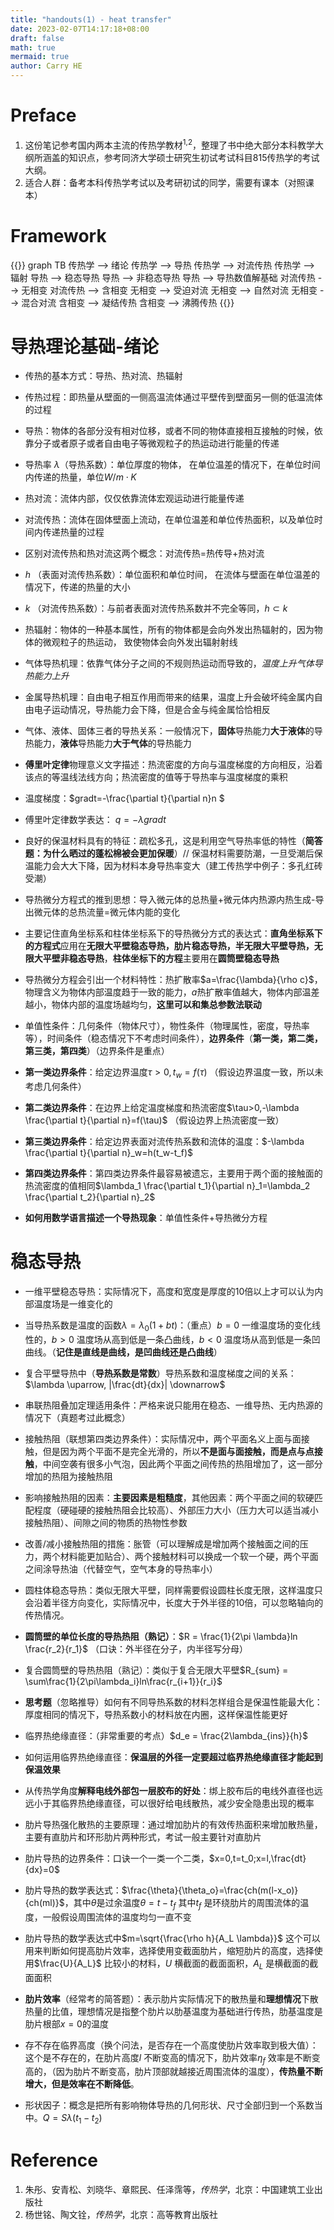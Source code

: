 ```yaml
---
title: "handouts(1) - heat transfer"
date: 2023-02-07T14:17:18+08:00
draft: false
math: true
mermaid: true
author: Carry HE
---
```


# Preface
1. 这份笔记参考国内两本主流的传热学教材<sup>1,2</sup>，整理了书中绝大部分本科教学大纲所涵盖的知识点，参考同济大学硕士研究生初试考试科目815传热学的考试大纲。
2. 适合人群：备考本科传热学考试以及考研初试的同学，需要有课本（对照课本）

# Framework
{{<mermaid>}}
graph TB
传热学 --> 绪论
传热学 --> 导热
传热学 --> 对流传热
传热学 --> 辐射
导热 --> 稳态导热
导热 --> 非稳态导热
导热 --> 导热数值解基础
对流传热 --> 无相变
对流传热 --> 含相变
无相变 --> 受迫对流
无相变 --> 自然对流
无相变 --> 混合对流
含相变 --> 凝结传热
含相变 --> 沸腾传热
{{</mermaid>}}
&nbsp;

# 导热理论基础-绪论
- 传热的基本方式：导热、热对流、热辐射
  
- 传热过程：即热量从壁面的一侧高温流体通过平壁传到壁面另一侧的低温流体的过程
  
- 导热：物体的各部分没有相对位移，或者不同的物体直接相互接触的时候，依靠分子或者原子或者自由电子等微观粒子的热运动进行能量的传递
  
- 导热率 $\lambda$（导热系数）：单位厚度的物体， 在单位温差的情况下，在单位时间内传递的热量，单位$W/m \cdot K$
- 热对流：流体内部，仅仅依靠流体宏观运动进行能量传递
  
- 对流传热：流体在固体壁面上流动，在单位温差和单位传热面积，以及单位时间内传递热量的过程
  
- 区别对流传热和热对流这两个概念：对流传热=热传导+热对流
  
- $h$ （表面对流传热系数）：单位面积和单位时间， 在流体与壁面在单位温差的情况下，传递的热量的大小
  
- $k$ （对流传热系数）：与前者表面对流传热系数并不完全等同，$h \subset k$
  
- 热辐射：物体的一种基本属性，所有的物体都是会向外发出热辐射的，因为物体的微观粒子的热运动， 致使物体会向外发出辐射射线
  
- 气体导热机理：依靠气体分子之间的不规则热运动而导致的，*温度上升气体导热能力上升*
  
- 金属导热机理：自由电子相互作用而带来的结果，温度上升会破坏纯金属内自由电子运动情况，导热能力会下降，但是合金与纯金属恰恰相反
  
- 气体、液体、固体三者的导热关系：一般情况下，**固体**导热能力**大于液体**的导热能力，**液体**导热能力**大于气体**的导热能力
  
- **傅里叶定律**物理意义文字描述：热流密度的方向与温度梯度的方向相反，沿着该点的等温线法线方向；热流密度的值等于导热率与温度梯度的乘积
  
- 温度梯度：$gradt=-\frac{\partial t}{\partial n}n $
  
- 傅里叶定律数学表达： $q=-\lambda gradt$
  
- 良好的保温材料具有的特征：疏松多孔，这是利用空气导热率低的特性（**简答题：为什么晒过的蓬松棉被会更加保暖**）// 保温材料需要防潮，一旦受潮后保温能力会大大下降，因为材料本身导热率变大（建工传热学中例子：多孔红砖受潮）
  
- 导热微分方程式的推到思想：导入微元体的总热量+微元体内热源内热生成-导出微元体的总热流量=微元体内能的变化
  
- 主要记住直角坐标系和柱体坐标系下的导热微分方式的表达式：**直角坐标系下的方程式**应用在**无限大平壁稳态导热，肋片稳态导热，半无限大平壁导热，无限大平壁非稳态导热**，**柱体坐标下的方程**主要用在**圆筒壁稳态导热**
  
- 导热微分方程会引出一个材料特性：热扩散率$a=\frac{\lambda}{\rho c}$，物理含义为物体内部温度趋于一致的能力，$a$热扩散率值越大，物体内部温差越小，物体内部的温度场越均匀，**这里可以和集总参数法联动**
  
- 单值性条件：几何条件（物体尺寸），物性条件（物理属性，密度，导热率等），时间条件（稳态情况下不考虑时间条件），**边界条件**（**第一类，第二类，第三类，第四类**）（边界条件是重点）
  
- **第一类边界条件**：给定边界温度$\tau>0,t_w=f(\tau)$ （假设边界温度一致，所以未考虑几何条件）
  
- **第二类边界条件**：在边界上给定温度梯度和热流密度$\tau>0,-\lambda \frac{\partial t}{\partial n}=f(\tau)$ （假设边界上热流密度一致）
  
- **第三类边界条件**：给定边界表面对流传热系数和流体的温度：$-\lambda \frac{\partial t}{\partial n}_w=h(t_w-t_f)$
  
- **第四类边界条件**：第四类边界条件最容易被遗忘，主要用于两个面的接触面的热流密度的值相同$\lambda_1 \frac{\partial t_1}{\partial n}_1=\lambda_2 \frac{\partial t_2}{\partial n}_2$
  
- **如何用数学语言描述一个导热现象**：单值性条件+导热微分方程

# 稳态导热
- 一维平壁稳态导热：实际情况下，高度和宽度是厚度的10倍以上才可以认为内部温度场是一维变化的
  
- 当导热系数是温度的函数$\lambda = \lambda_0 (1+bt)$：（重点）$b=0$ 一维温度场的变化线性的，$b>0$ 温度场从高到低是一条凸曲线，$b<0$ 温度场从高到低是一条凹曲线。（**记住是直线是曲线，是凹曲线还是凸曲线**）
  
- 复合平壁导热中（**导热系数是常数**）导热系数和温度梯度之间的关系：$\lambda \uparrow, |\frac{dt}{dx}| \downarrow$
  
- 串联热阻叠加定理适用条件：严格来说只能用在稳态、一维导热、无内热源的情况下（真题考过此概念）
  
- 接触热阻（联想第四类边界条件）：实际情况中，两个平面名义上面与面接触，但是因为两个平面不是完全光滑的，所以**不是面与面接触，而是点与点接触**，中间空袭有很多小气泡，因此两个平面之间传热的热阻增加了，这一部分增加的热阻为接触热阻
  
- 影响接触热阻的因素：**主要因素是粗糙度**，其他因素：两个平面之间的软硬匹配程度（硬碰硬的接触热阻会比较高）、外部压力大小（压力大可以适当减小接触热阻）、间隙之间的物质的热物性参数
  
- 改善/减小接触热阻的措施：胀管（可以理解成是增加两个接触面之间的压力，两个材料能更加贴合）、两个接触材料可以换成一个软一个硬，两个平面之间涂导热油（代替空气，空气本身的导热率小）
  
- 圆柱体稳态导热：类似无限大平壁，同样需要假设圆柱长度无限，这样温度只会沿着半径方向变化，实际情况中，长度大于外半径的10倍，可以忽略轴向的传热情况。
  
- **圆筒壁的单位长度的导热热阻（熟记）**：$R = \frac{1}{2\pi \lambda}ln \frac{r_2}{r_1}$ （口诀：外半径在分子，内半径写分母）
  
- 复合圆筒壁的导热热阻（熟记）：类似于复合无限大平壁$R_{sum} = \sum\frac{1}{2\pi\lambda_i}ln\frac{r_{i+1}}{r_i}$
  
- **思考题**（忽略推导）如何有不同导热系数的材料怎样组合是保温性能最大化：厚度相同的情况下，导热系数小的材料放在内圈，这样保温性能更好
  
- 临界热绝缘直径：（非常重要的考点）$d_e = \frac{2\lambda_{ins}}{h}$
  
- 如何运用临界热绝缘直径：**保温层的外径一定要超过临界热绝缘直径才能起到保温效果**
  
- 从传热学角度**解释电线外部包一层胶布的好处**：绑上胶布后的电线外直径也远远小于其临界热绝缘直径，可以很好给电线散热，减少安全隐患出现的概率
  
- 肋片导热强化散热的主要原理：通过增加肋片的有效传热面积来增加散热量，主要有直肋片和环形肋片两种形式，考试一般主要针对直肋片
  
- 肋片导热的边界条件：口诀一个一类一个二类，$x=0,t=t_0;x=l,\frac{dt}{dx}=0$
  
- 肋片导热的数学表达式：$\frac{\theta}{\theta_o}=\frac{ch(m(l-x_o)}{ch(ml)}$，其中$\theta$是过余温度$\theta=t-t_f$ 其中$t_f$ 是环绕肋片的周围流体的温度，一般假设周围流体的温度均匀一直不变
  
- 肋片导热的数学表达式中$m=\sqrt{\frac{\rho h}{A_L \lambda}}$ 这个可以用来判断如何提高肋片效率，选择使用变截面肋片，缩短肋片的高度，选择使用$\frac{U}{A_L}$ 比较小的材料，$U$ 横截面的截面面积，$A_L$ 是横截面的截面面积
  
- **肋片效率**（经常考的简答题）：表示肋片实际情况下的散热量和**理想情况**下散热量的比值，理想情况是指整个肋片以肋基温度为基础进行传热，肋基温度是肋片根部$x=0$的温度
  
- 存不存在临界高度（换个问法，是否存在一个高度使肋片效率取到极大值）：这个是不存在的，在肋片高度$l$ 不断变高的情况下，肋片效率$\eta_f$ 效率是不断变高的，（因为肋片不断变高，肋片顶部就越接近周围流体的温度），**传热量不断增大，但是效率在不断降低**。
  
- 形状因子：概念是把所有影响物体导热的几何形状、尺寸全部归到一个系数当中。$Q=S\lambda(t_1-t_2)$

# Reference
1. 朱彤、安青松、刘晓华、章熙民、任泽霈等，*传热学*，北京：中国建筑工业出版社
2. 杨世铭、陶文铨，*传热学*，北京：高等教育出版社
